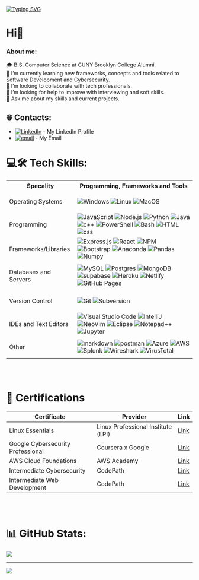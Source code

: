 [![Typing SVG](https://readme-typing-svg.demolab.com/?lines=I'm+Danil;Welcome+to+my+GitHub+Profile)](https://git.io/typing-svg)


# Hi👋

### About me:

🎓 B.S. Computer Science at CUNY Brooklyn College Alumni.<br>📖 I’m currently learning new frameworks, concepts and tools related to Software Development and Cybersecurity.<br>👯 I’m looking to collaborate with tech professionals.<br>🤔 I’m looking for help to improve with interviewing and soft skills.<br>💬 Ask me about my skills and current projects.<br>


## 🌐 Contacts:
* [![LinkedIn](https://img.shields.io/badge/LinkedIn-%230077B5.svg?logo=linkedin&logoColor=white)](https://www.linkedin.com/in/ermodanil/) - My LinkedIn Profile
* [![email](https://img.shields.io/badge/Email-D14836?logo=gmail&logoColor=white)](mailto:ermodanil@gmail.com) - My Email


# 💻🛠️ Tech Skills:
<table>
  <th>Specality</th>
  <th>Programming, Frameworks and Tools</th>
  <tr>
    <td>
      <p>Operating Systems</p>
    </td>
    <td>
      <img alt="Windows" src="https://img.shields.io/badge/Windows-0078D6?style=for-the-badge&logo=windows&logoColor=white" />
      <img alt="Linux" src="https://img.shields.io/badge/Linux-FCC624?style=for-the-badge&logo=linux&logoColor=black">
      <img alt="MacOS" src="https://img.shields.io/badge/mac%20os-000000?style=for-the-badge&logo=apple&logoColor=white" />
    </td>
  </tr>
  <tr>
    <td>
      <p>Programming</p>
    </td>
    <td>
      <img alt="JavaScript" src="https://img.shields.io/badge/javascript-%23323330.svg?style=for-the-badge&logo=javascript&logoColor=%23F7DF1E"/>
      <img alt="Node.js" src="https://img.shields.io/badge/node.js-6DA55F?style=for-the-badge&logo=node.js&logoColor=white"/>
      <img alt="Python" src="https://img.shields.io/badge/python-3670A0?style=for-the-badge&logo=python&logoColor=ffdd54"/>
      <img alt="Java" src="https://img.shields.io/badge/Java-ED8B00?style=for-the-badge&logo=openjdk&logoColor=white"/>
      <img alt="c++" src="https://img.shields.io/badge/c++-%2300599C.svg?style=for-the-badge&logo=c%2B%2B&logoColor=white"/>
      <img alt="PowerShell" src="https://img.shields.io/badge/PowerShell-%235391FE.svg?style=for-the-badge&logo=powershell&logoColor=white"/>
      <img alt="Bash" src="https://img.shields.io/badge/bash_script-%23121011.svg?style=for-the-badge&logo=gnu-bash&logoColor=white"/>
      <img alt="HTML" src="https://img.shields.io/badge/html5-%23E34F26.svg?style=for-the-badge&logo=html5&logoColor=white"/>
      <img alt="css" src="https://img.shields.io/badge/css3-%231572B6.svg?style=for-the-badge&logo=css3&logoColor=white"/>
    </td>
  </tr>
  <tr>
    <td>
      <p>Frameworks/Libraries</p>
    </td>
    <td>
      <img alt="Express.js" src="https://img.shields.io/badge/express.js-%23404d59.svg?style=for-the-badge&logo=express&logoColor=%2361DAFB"/>
      <img alt="React" src="https://img.shields.io/badge/react-%2320232a.svg?style=for-the-badge&logo=react&logoColor=%2361DAFB"/>
      <img alt="NPM" src="https://img.shields.io/badge/NPM-%23CB3837.svg?style=for-the-badge&logo=npm&logoColor=white"/>
      <img alt="Bootstrap" src="https://img.shields.io/badge/bootstrap-%238511FA.svg?style=for-the-badge&logo=bootstrap&logoColor=white"/>
      <img alt="Anaconda" src="https://img.shields.io/badge/Anaconda-%2344A833.svg?style=for-the-badge&logo=anaconda&logoColor=white"/>
      <img alt="Pandas" src="https://img.shields.io/badge/pandas-%23150458.svg?style=for-the-badge&logo=pandas&logoColor=white"/>
      <img alt="Numpy" src="https://img.shields.io/badge/numpy-%23013243.svg?style=for-the-badge&logo=numpy&logoColor=white"/>
    </td>
  </tr>
  <tr>
    <td>
      <p>Databases and Servers</p>
    </td>
    <td>
      <img alt="MySQL" src="https://img.shields.io/badge/mysql-%2300f.svg?style=for-the-badge&logo=mysql&logoColor=white"/>
      <img alt="Postgres" src ="https://img.shields.io/badge/postgres-%23316192.svg?style=for-the-badge&logo=postgresql&logoColor=white"/>
      <img alt="MongoDB" src ="https://img.shields.io/badge/MongoDB-%234ea94b.svg?style=for-the-badge&logo=mongodb&logoColor=white"/>
      <img alt="supabase" src="https://shields.io/badge/supabase-black?logo=supabase&style=for-the-badge"/>
      <img alt="Heroku" src="https://img.shields.io/badge/heroku-%23430098.svg?style=for-the-badge&logo=heroku&logoColor=white"/>
      <img alt="Netlify" src="https://img.shields.io/badge/Netlify-00C7B7?style=for-the-badge&logo=netlify&logoColor=white"/>
      <img alt="GitHub Pages" src="https://img.shields.io/badge/github%20pages-121013?style=for-the-badge&logo=github&logoColor=white"/>
    </td>
  </tr>
  <tr>
    <td>
      <p>Version Control</p>
    </td>
    <td>
      <img alt="Git" src="https://img.shields.io/badge/git-%23F05033.svg?style=for-the-badge&logo=git&logoColor=white"/>
      <img alt ="Subversion" src="https://img.shields.io/badge/Subversion-809CC9?style=for-the-badge&logo=subversion&logoColor=white"/>
    </td>
  </tr>
  <tr>
    <td>
      <p>IDEs and Text Editors</p>
    </td>
    <td>
      <img alt="Visual Studio Code" src="https://img.shields.io/badge/VisualStudioCode-0078d7.svg?style=for-the-badge&logo=visual-studio-code&logoColor=white"/>
      <img alt="IntelliJ" src="https://img.shields.io/badge/Intellij%20Idea-000?logo=intellij-idea&style=for-the-badge"/>
      <img alt="NeoVim" src="https://img.shields.io/badge/Neovim-57A143?logo=neovim&logoColor=white&style=for-the-badge"/>
      <img alt="Eclipse" src="https://img.shields.io/badge/Eclipse%20IDE-2C2255?style=for-the-badge&logo=eclipseide&logoColor=white"/>
      <img alt="Notepad++" src="https://img.shields.io/badge/Notepad++-90E59A.svg?style=for-the-badge&logo=notepad%2b%2b&logoColor=black"/>
      <img alt="Jupyter" src="https://img.shields.io/badge/Jupyter%20Notebook-F37626?style=flat-square&logo=jupyter&logoColor=white"/>
    </td>
  </tr>
  <tr>
    <td>
      <p>Other</p>
    </td>
    <td>
      <img alt="markdown" src="https://img.shields.io/badge/Markdown-000000?style=for-the-badge&logo=markdown&logoColor=white"/>
      <img alt="postman" src="https://img.shields.io/badge/Postman-FF6C37?style=for-the-badge&logo=Postman&logoColor=white"/>
      <img alt="Azure" src="https://img.shields.io/badge/azure-%230072C6.svg?style=for-the-badge&logo=microsoftazure&logoColor=white"/>
      <img alt="AWS" src="https://img.shields.io/badge/AWS-%23FF9900.svg?style=for-the-badge&logo=amazon-aws&logoColor=white"/>
      <img alt="Splunk" src="https://img.shields.io/badge/splunk-%23000000.svg?style=for-the-badge&logo=splunk&logoColor=white"/>
      <img alt="Wireshark" src="https://img.shields.io/badge/-Wireshark-%231679A7?style=for-the-badge&logo=wireshark&logoColor=white"/>
      <img alt="VirusTotal" src="https://img.shields.io/badge/-VirusTotal-%23394EFF?style=for-the-badge&logo=virustotal&logoColor=white"/>
    </td>
  </tr>
 </table>
 
 <br></br>
 
 # 📜 Certifications
| Certificate | Provider | Link | 
| --- | --- | --- | 
| Linux Essentials | Linux Professional Institute (LPI) | [Link](https://cs.lpi.org/caf/Xamman/certification/verify/LPI000615020/fbbqhxcctr) |
| Google Cybersecurity Professional | Coursera x Google | [Link](https://www.credly.com/badges/3e7e8999-c77e-4553-8542-7448c7842adf/linked_in_profile) |
| AWS Cloud Foundations | AWS Academy | [Link](https://www.credly.com/badges/09d305f3-06c3-4e6c-aa9e-4158902090e4/public_url) |
| Intermediate Cybersecurity | CodePath | [Link](https://www.linkedin.com/in/ermodanil/details/certifications/1733602344065/single-media-viewer/?profileId=ACoAACtNlpoBYn6YfgeFKGjHtjHbBroeJDWU6aQ) |
| Intermediate Web Development | CodePath | [Link](https://www.linkedin.com/in/ermodanil/details/certifications/1732911084239/single-media-viewer/?profileId=ACoAACtNlpoBYn6YfgeFKGjHtjHbBroeJDWU6aQ) |




<br></br>


# 📊 GitHub Stats:
![](https://github-readme-stats.vercel.app/api/top-langs/?username=danace38&theme=dark&hide_border=false&include_all_commits=false&count_private=false&layout=compact)

---
[![](https://visitcount.itsvg.in/api?id=danace38&icon=0&color=0)](https://visitcount.itsvg.in)

